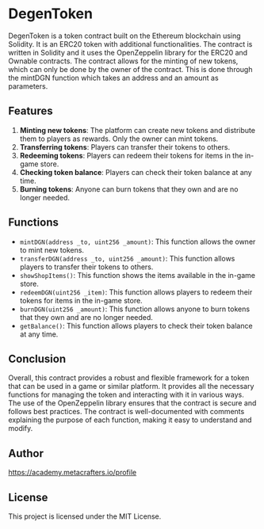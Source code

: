 # DegenToken

DegenToken is a token contract built on the Ethereum blockchain using Solidity. It is an ERC20 token with additional functionalities. 
The contract is written in Solidity and it uses the OpenZeppelin library for the ERC20 and Ownable contracts. The contract allows for the minting of new tokens, which can only be done by the owner of the contract. 
This is done through the mintDGN function which takes an address and an amount as parameters.

## Features

1. **Minting new tokens**: The platform can create new tokens and distribute them to players as rewards. Only the owner can mint tokens.
2. **Transferring tokens**: Players can transfer their tokens to others.
3. **Redeeming tokens**: Players can redeem their tokens for items in the in-game store.
4. **Checking token balance**: Players can check their token balance at any time.
5. **Burning tokens**: Anyone can burn tokens that they own and are no longer needed.

## Functions

- `mintDGN(address _to, uint256 _amount)`: This function allows the owner to mint new tokens.
- `transferDGN(address _to, uint256 _amount)`: This function allows players to transfer their tokens to others.
- `showShopItems()`: This function shows the items available in the in-game store.
- `redeemDGN(uint256 _item)`: This function allows players to redeem their tokens for items in the in-game store.
- `burnDGN(uint256 _amount)`: This function allows anyone to burn tokens that they own and are no longer needed.
- `getBalance()`: This function allows players to check their token balance at any time.

## Conclusion 

Overall, this contract provides a robust and flexible framework for a token that can be used in a game or similar platform. 
It provides all the necessary functions for managing the token and interacting with it in various ways. 
The use of the OpenZeppelin library ensures that the contract is secure and follows best practices. 
The contract is well-documented with comments explaining the purpose of each function, making it easy to understand and modify.

## Author 

https://academy.metacrafters.io/profile

## License

This project is licensed under the MIT License.

